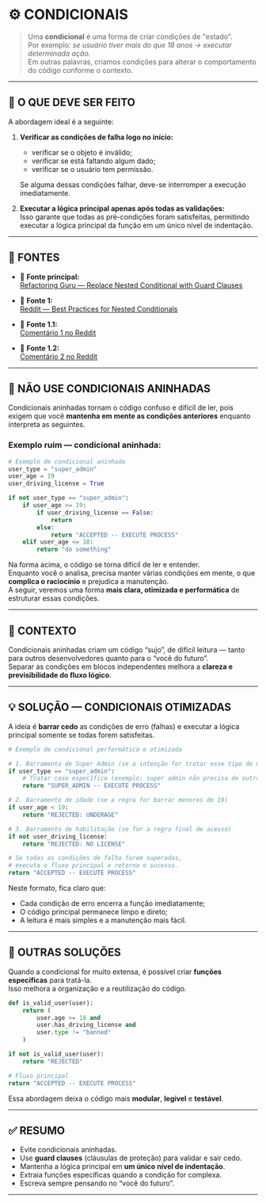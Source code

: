 # ⚙️ CONDICIONAIS

> Uma **condicional** é uma forma de criar condições de "estado".  
> Por exemplo: *se usuário tiver mais do que 18 anos → executar determinada ação.*  
> Em outras palavras, criamos condições para alterar o comportamento do código conforme o contexto.

---

## 🧭 O QUE DEVE SER FEITO

A abordagem ideal é a seguinte:

1. **Verificar as condições de falha logo no início:**  
   - verificar se o objeto é inválido;  
   - verificar se está faltando algum dado;  
   - verificar se o usuário tem permissão.  

   Se alguma dessas condições falhar, deve-se interromper a execução imediatamente.

2. **Executar a lógica principal apenas após todas as validações:**  
   Isso garante que todas as pré-condições foram satisfeitas, permitindo executar a lógica principal da função em um único nível de indentação.

---

## 🧩 FONTES

- 🔗 **Fonte principal:**  
  [Refactoring Guru — Replace Nested Conditional with Guard Clauses](https://refactoring.guru/pt-br/replace-nested-conditional-with-guard-clauses)

- 🔗 **Fonte 1:**  
  [Reddit — Best Practices for Nested Conditionals](https://www.reddit.com/r/learnprogramming/comments/a6hpcb/whats_the_best_practices_way_to_write_a_stupidly)

- 🔗 **Fonte 1.1:**  
  [Comentário 1 no Reddit](https://www.reddit.com/r/learnprogramming/comments/a6hpcb/comment/ebx54vj/?utm_source=share&utm_medium=web3x&utm_name=web3xcss&utm_term=1&utm_content=share_button)

- 🔗 **Fonte 1.2:**  
  [Comentário 2 no Reddit](https://www.reddit.com/r/learnprogramming/comments/a6hpcb/comment/ebuwubd/?utm_source=share&utm_medium=web3x&utm_name=web3xcss&utm_term=1&utm_content=share_button)

---

## 🚫 NÃO USE CONDICIONAIS ANINHADAS

Condicionais aninhadas tornam o código confuso e difícil de ler, pois exigem que você **mantenha em mente as condições anteriores** enquanto interpreta as seguintes.

### Exemplo ruim — condicional aninhada:

```python
# Exemplo de condicional aninhada
user_type = "super_admin"
user_age = 19
user_driving_license = True

if not user_type == "super_admin":
    if user_age >= 19:
        if user_driving_license == False:
            return
        else:
            return "ACCEPTED -- EXECUTE PROCESS"
    elif user_age <= 18:
        return "do something"
```

Na forma acima, o código se torna difícil de ler e entender.  
Enquanto você o analisa, precisa manter várias condições em mente, o que **complica o raciocínio** e prejudica a manutenção.  
A seguir, veremos uma forma **mais clara, otimizada e performática** de estruturar essas condições.

---

## 🧩 CONTEXTO

Condicionais aninhadas criam um código “sujo”, de difícil leitura — tanto para outros desenvolvedores quanto para o “você do futuro”.  
Separar as condições em blocos independentes melhora a **clareza e previsibilidade do fluxo lógico**.

---

## 💡 SOLUÇÃO — CONDICIONAIS OTIMIZADAS

A ideia é **barrar cedo** as condições de erro (falhas) e executar a lógica principal somente se todas forem satisfeitas.

```python
# Exemplo de condicional performática e otimizada

# 1. Barramento de Super Admin (se a intenção for tratar esse tipo de usuário)
if user_type == "super_admin":
    # Tratar caso específico (exemplo: super admin não precisa de outras checagens)
    return "SUPER_ADMIN -- EXECUTE PROCESS"

# 2. Barramento de idade (se a regra for barrar menores de 19)
if user_age < 19:
    return "REJECTED: UNDERAGE"

# 3. Barramento de habilitação (se for a regra final de acesso)
if not user_driving_license:
    return "REJECTED: NO LICENSE"

# Se todas as condições de falha forem superadas,
# executa o fluxo principal e retorna o sucesso.
return "ACCEPTED -- EXECUTE PROCESS"
```

Neste formato, fica claro que:
- Cada condição de erro encerra a função imediatamente;  
- O código principal permanece limpo e direto;  
- A leitura é mais simples e a manutenção mais fácil.

---

## 🔧 OUTRAS SOLUÇÕES

Quando a condicional for muito extensa, é possível criar **funções específicas** para tratá-la.  
Isso melhora a organização e a reutilização do código.

```python
def is_valid_user(user):
    return (
        user.age >= 18 and 
        user.has_driving_license and 
        user.type != "banned"
    )

if not is_valid_user(user):
    return "REJECTED"

# Fluxo principal
return "ACCEPTED -- EXECUTE PROCESS"
```

Essa abordagem deixa o código mais **modular**, **legível** e **testável**.

---

## ✅ RESUMO

- Evite condicionais aninhadas.  
- Use **guard clauses** (cláusulas de proteção) para validar e sair cedo.  
- Mantenha a lógica principal em **um único nível de indentação**.  
- Extraia funções específicas quando a condição for complexa.  
- Escreva sempre pensando no “você do futuro”.

---

